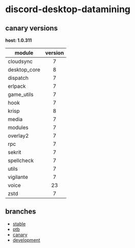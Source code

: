 # discord-desktop-datamining

## canary versions

**host: 1.0.311**

| module | version |
| ------ | :-----: |
| cloudsync | 7 |
| desktop_core | 8 |
| dispatch | 7 |
| erlpack | 7 |
| game_utils | 7 |
| hook | 7 |
| krisp | 8 |
| media | 7 |
| modules | 7 |
| overlay2 | 7 |
| rpc | 7 |
| sekrit | 7 |
| spellcheck | 7 |
| utils | 7 |
| vigilante | 7 |
| voice | 23 |
| zstd | 7 |

## branches

- [stable](https://github.com/OpenAsar/discord-desktop-datamining/tree/stable)
- [ptb](https://github.com/OpenAsar/discord-desktop-datamining/tree/ptb)
- [canary](https://github.com/OpenAsar/discord-desktop-datamining/tree/canary)
- [development](https://github.com/OpenAsar/discord-desktop-datamining/tree/development)